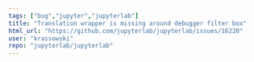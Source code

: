 ```yaml
---
tags: ["bug","jupyter","jupyterlab"]
title: "Translation wrapper is missing around debugger filter box"
html_url: "https://github.com/jupyterlab/jupyterlab/issues/16220"
user: "krassowski"
repo: "jupyterlab/jupyterlab"
---
```


